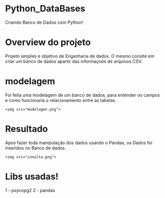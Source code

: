 # Python_DataBases
Criando Banco de Dados com Python! 

# Overview do projeto
Projeto simples e objetivo de Engenharia de dados. O mesmo consite em criar um banco de dados apartir das informaçoes de arquivos CSV. 

# modelagem 
Foi feita uma modelagem de um banco de dados, para entender os campos e como funcionaria o relacionamento entre as tabelas.
```
<img src="modelagen.png">
```
# Resultado 
Apos fazer toda manipulação dos dados usando o Pandas, os Dados foi inseridos no Banco de dados. 
```
<img src="conulta.png">
```

# Libs usadas! 
1 - psycopg2
2 - pandas
